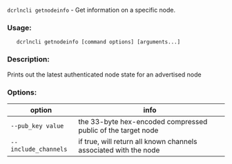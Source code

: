 `dcrlncli getnodeinfo` - Get information on a specific node.

### Usage:
```
   dcrlncli getnodeinfo [command options] [arguments...]
```

### Description:
   Prints out the latest authenticated node state for an advertised node

### Options:
|option|info|
|--|--|
|`--pub_key value`|     the 33-byte hex-encoded compressed public of the target node|
|`--include_channels`|  if true, will return all known channels associated with the node|
